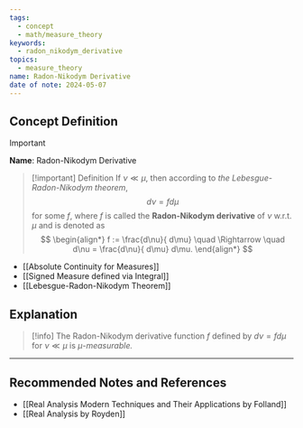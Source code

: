 ```yaml
---
tags:
  - concept
  - math/measure_theory
keywords:
  - radon_nikodym_derivative
topics:
  - measure_theory
name: Radon-Nikodym Derivative
date of note: 2024-05-07
---
```


## Concept Definition

>[!important]
>**Name**: Radon-Nikodym Derivative


>[!important] Definition
>If $\nu \ll \mu$, then according to *the Lebesgue-Radon-Nikodym theorem*, $$d\nu = f d\mu$$ for some $f$, where $f$ is called the **Radon-Nikodym derivative** of $\nu$ w.r.t. $\mu$ and is denoted as
>$$
> \begin{align*}
> f := \frac{d\nu}{ d\mu} \quad \Rightarrow \quad d\nu =  \frac{d\nu}{ d\mu} d\mu.
> \end{align*}
>$$
>

- [[Absolute Continuity for Measures]]
- [[Signed Measure defined via Integral]]
- [[Lebesgue-Radon-Nikodym Theorem]]

## Explanation

>[!info]
>The Radon-Nikodym derivative function $f$ defined by $d\nu = f d\mu$ for $\nu \ll \mu$ is *$\mu$-measurable.* 





-----------
##  Recommended Notes and References


- [[Real Analysis Modern Techniques and Their Applications by Folland]]
- [[Real Analysis by Royden]]